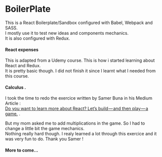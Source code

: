 # BoilerPlate

This is a React Boilerplate/Sandbox configured with Babel, Webpack and SASS.  
I mostly use it to test new ideas and components mechanics.  
It is also configured with Redux.  

#### React expenses

This is adapted from a Udemy course. This is how i started learning about React and Redux.  
It is pretty basic though. I did not finish it since I learnt what I needed from this course. 

#### Calculus . 

I took the time to redo the exercice written by Samer Buna in his Medium Article :  
[Do you want to learn more about React? Let’s build — and then play — a game.](https://medium.freecodecamp.org/do-you-want-to-learn-more-about-react-lets-build-and-then-play-a-game-218e0da5be44) . 

But my mom asked me to add multiplications in the game. So I had to change a little bit the game mechanics.   
Nothing really hard though.
I realy learned a lot through this exercice and it was very fun to do. Thank you Samer !

#### More to come...
